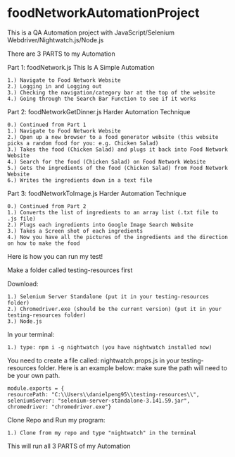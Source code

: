 # foodNetworkAutomationProject

This is a QA Automation project with JavaScript/Selenium Webdriver/Nightwatch.js/Node.js

There are 3 PARTS to my Automation

Part 1: foodNetwork.js
This Is A Simple Automation

    1.) Navigate to Food Network Website
    2.) Logging in and Logging out
    3.) Checking the navigation/category bar at the top of the website
    4.) Going through the Search Bar Function to see if it works
    
Part 2: foodNetworkGetDinner.js
Harder Automation Technique

    0.) Continued from Part 1
    1.) Navigate to Food Network Website
    2.) Open up a new browser to a food generator website (this website picks a random food for you: e.g. Chicken Salad)
    3.) Takes the food (Chicken Salad) and plugs it back into Food Network Website
    4.) Search for the food (Chicken Salad) on Food Network Website
    5.) Gets the ingredients of the food (Chicken Salad) from Food Network Website
    6.) Writes the ingredients down in a text file
    
Part 3: foodNetworkToImage.js
Harder Automation Technique

    0.) Continued from Part 2
    1.) Converts the list of ingredients to an array list (.txt file to .js file)
    2.) Plugs each ingredients into Google Image Search Website
    3.) Takes a Screen shot of each ingredients
    4.) Now you have all the pictures of the ingredients and the direction on how to make the food
    
    
    

Here is how you can run my test!

Make a folder called testing-resources first

Download:

    1.) Selenium Server Standalone (put it in your testing-resources folder)
    2.) Chromedriver.exe (should be the current version) (put it in your testing-resources folder)
    3.) Node.js

In your terminal:

    1.) type: npm i -g nightwatch (you have nightwatch installed now)



You need to create a file called: nightwatch.props.js in your testing-resources folder.
Here is an example below: make sure the path will need to be your own path.

    module.exports = {
    resourcePath: "C:\\Users\\danielpeng95\\testing-resources\\",
    seleniumServer: "selenium-server-standalone-3.141.59.jar",
    chromedriver: "chromedriver.exe"}


Clone Repo and Run my program:

    1.) Clone from my repo and type "nightwatch" in the terminal
This will run all 3 PARTS of my Automation
